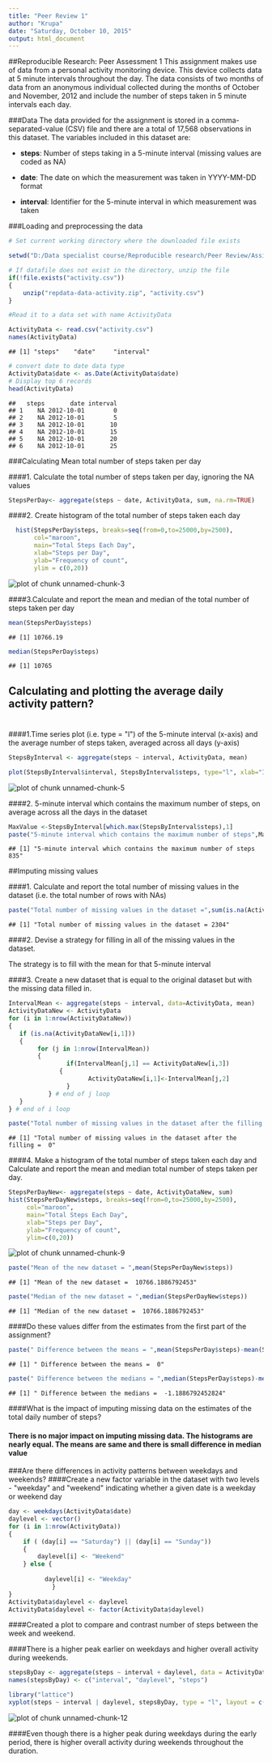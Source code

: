 ```yaml
---
title: "Peer Review 1"
author: "Krupa"
date: "Saturday, October 10, 2015"
output: html_document
---
```


##Reproducible Research: Peer Assessment 1
This assignment makes use of data from a personal activity monitoring device. This device collects data at 5 minute intervals throughout the day. The data consists of two months of data from an anonymous individual collected during the months of October and November, 2012 and include the number of steps taken in 5 minute intervals each day.

###Data
The data provided for the assignment is stored in a comma-separated-value (CSV) file and there are a total of 17,568 observations in this dataset.
The variables included in this dataset are:

- **steps**: Number of steps taking in a 5-minute interval (missing values are coded as NA)

- **date**: The date on which the measurement was taken in YYYY-MM-DD format

- **interval**: Identifier for the 5-minute interval in which measurement was taken

###Loading and preprocessing the data


```r
# Set current working directory where the downloaded file exists

setwd("D:/Data specialist course/Reproducible research/Peer Review/Assignment 1")

# If datafile does not exist in the directory, unzip the file
if(!file.exists("activity.csv"))
{
    unzip("repdata-data-activity.zip", "activity.csv")
}

#Read it to a data set with name ActivityData

ActivityData <- read.csv("activity.csv")
names(ActivityData)
```

```
## [1] "steps"    "date"     "interval"
```

```r
# convert date to date data type
ActivityData$date <- as.Date(ActivityData$date) 
# Display top 6 records
head(ActivityData)
```

```
##   steps       date interval
## 1    NA 2012-10-01        0
## 2    NA 2012-10-01        5
## 3    NA 2012-10-01       10
## 4    NA 2012-10-01       15
## 5    NA 2012-10-01       20
## 6    NA 2012-10-01       25
```

###Calculating Mean total number of steps taken per day

####1. Calculate the total number of steps taken per day, ignoring the NA values

```r
StepsPerDay<- aggregate(steps ~ date, ActivityData, sum, na.rm=TRUE)
```
####2. Create histogram of the total number of steps taken each day

```r
  hist(StepsPerDay$steps, breaks=seq(from=0,to=25000,by=2500),
       col="maroon",
       main="Total Steps Each Day",  
       xlab="Steps per Day",
       ylab="Frequency of count",
       ylim = c(0,20))
```

![plot of chunk unnamed-chunk-3](figure/unnamed-chunk-3-1.png) 

####3.Calculate and report the mean and median of the total number of steps taken per day

```r
mean(StepsPerDay$steps)
```

```
## [1] 10766.19
```

```r
median(StepsPerDay$steps)
```

```
## [1] 10765
```
## Calculating and plotting the average daily activity pattern?
#
####1.Time series plot (i.e. type = "l") of the 5-minute interval (x-axis) and the average number of steps taken, averaged across all days (y-axis)


```r
StepsByInterval <- aggregate(steps ~ interval, ActivityData, mean)

plot(StepsByInterval$interval, StepsByInterval$steps, type="l", xlab="Interval", ylab="Number of Steps",main="Average Number of Steps per Day by Interval")
```

![plot of chunk unnamed-chunk-5](figure/unnamed-chunk-5-1.png) 

####2. 5-minute interval which contains the maximum number of steps, on average across all the days in the dataset

```r
MaxValue <-StepsByInterval[which.max(StepsByInterval$steps),1]
paste("5-minute interval which contains the maximum number of steps",MaxValue)
```

```
## [1] "5-minute interval which contains the maximum number of steps 835"
```
##Imputing missing values

####1. Calculate and report the total number of missing values in the dataset (i.e. the total number of rows with NAs)

```r
paste("Total number of missing values in the dataset =",sum(is.na(ActivityData)))
```

```
## [1] "Total number of missing values in the dataset = 2304"
```

####2. Devise a strategy for filling in all of the missing values in the dataset.

The strategy is to fill with the mean for that 5-minute interval

####3. Create a new dataset that is equal to the original dataset but with the missing data filled in.


```r
IntervalMean <- aggregate(steps ~ interval, data=ActivityData, mean)
ActivityDataNew <- ActivityData
for (i in 1:nrow(ActivityDataNew)) 
{
   if (is.na(ActivityDataNew[i,1]))
   {
        for (j in 1:nrow(IntervalMean))
        {
            	if(IntervalMean[j,1] == ActivityDataNew[i,3])
              {
		              ActivityDataNew[i,1]<-IntervalMean[j,2]
	            }
	       } # end of j loop
   }
} # end of i loop

paste("Total number of missing values in the dataset after the filling = ", sum(is.na(ActivityDataNew)))
```

```
## [1] "Total number of missing values in the dataset after the filling =  0"
```
####4. Make a histogram of the total number of steps taken each day and Calculate and report the mean and median total number of steps taken per day. 


```r
StepsPerDayNew<- aggregate(steps ~ date, ActivityDataNew, sum)
hist(StepsPerDayNew$steps, breaks=seq(from=0,to=25000,by=2500),
     col="maroon",
     main="Total Steps Each Day", 
     xlab="Steps per Day",
     ylab="Frequency of count",
     ylim=c(0,20))
```

![plot of chunk unnamed-chunk-9](figure/unnamed-chunk-9-1.png) 

```r
paste("Mean of the new dataset = ",mean(StepsPerDayNew$steps))
```

```
## [1] "Mean of the new dataset =  10766.1886792453"
```

```r
paste("Median of the new dataset = ",median(StepsPerDayNew$steps))
```

```
## [1] "Median of the new dataset =  10766.1886792453"
```
####Do these values differ from the estimates from the first part of the assignment? 


```r
paste(" Difference between the means = ",mean(StepsPerDay$steps)-mean(StepsPerDayNew$steps) )
```

```
## [1] " Difference between the means =  0"
```

```r
paste(" Difference between the medians = ",median(StepsPerDay$steps)-median(StepsPerDayNew$steps) )
```

```
## [1] " Difference between the medians =  -1.1886792452824"
```
####What is the impact of imputing missing data on the estimates of the total daily number of steps?

#### There is no major impact on imputing missing data. The histograms are nearly equal. The means are same and there is small difference in median value

###Are there differences in activity patterns between weekdays and weekends?
####Create a new factor variable in the dataset with two levels - "weekday" and "weekend" indicating whether a given date is a weekday or weekend day


```r
day <- weekdays(ActivityData$date)
daylevel <- vector()
for (i in 1:nrow(ActivityData))
{
    if ( (day[i] == "Saturday") || (day[i] == "Sunday"))
    {
        daylevel[i] <- "Weekend"
    } else {
        
          daylevel[i] <- "Weekday"
    	    }
}
ActivityData$daylevel <- daylevel
ActivityData$daylevel <- factor(ActivityData$daylevel)
```

####Created a plot to compare and contrast number of steps between the week and weekend. 

####There is a higher peak earlier on weekdays and higher overall activity during  weekends.


```r
stepsByDay <- aggregate(steps ~ interval + daylevel, data = ActivityData, mean)
names(stepsByDay) <- c("interval", "daylevel", "steps")

library("lattice")
xyplot(steps ~ interval | daylevel, stepsByDay, type = "l", layout = c(1, 2), xlab = "5-minute Interval", ylab = "Average Number of steps")
```

![plot of chunk unnamed-chunk-12](figure/unnamed-chunk-12-1.png) 

####Even though there is a higher peak during weekdays during the early period, there is higher overall activity during  weekends throughout the duration.

